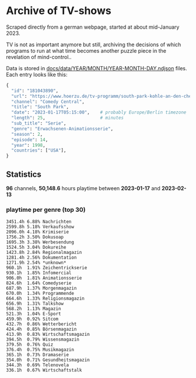 # Archive of TV-shows

Scraped directly from a german webpage, started at about mid-January 2023.

TV is not as important anymore but still, archiving the decisions of which programs to run at what time
becomes another puzzle piece in the revelation of mind-control.. 

Data is stored in [docs/data/YEAR/MONTH/YEAR-MONTH-DAY.ndjson](docs/data/) files. 
Each entry looks like this:

```python
{
  "id": "181043890", 
  "url": "https://www.hoerzu.de/tv-programm/south-park-kohle-an-den-chefkoch/bid_181043890/", 
  "channel": "Comedy Central", 
  "title": "South Park", 
  "date": "2023-01-17T05:15:00",    # probably Europe/Berlin timezone 
  "length": 25,                     # minutes 
  "sub_title": "Serie", 
  "genre": "Erwachsenen-Animationsserie", 
  "season": 2, 
  "episode": 14, 
  "year": 1998, 
  "countries": ["USA"],
}
```

## Statistics

**96** channels, **50,148.6** hours playtime between **2023-01-17** and **2023-02-13**


### playtime per genre (top 30)

    3451.4h 6.88% Nachrichten
    2599.8h 5.18% Verkaufsshow
    2096.0h 4.18% Krimiserie
    1756.2h 3.50% Dokusoap
    1695.3h 3.38% Werbesendung
    1524.5h 3.04% Dokureihe
    1423.8h 2.84% Regionalmagazin
    1281.4h 2.56% Dokumentation
    1271.9h 2.54% *unknown*
    960.1h  1.91% Zeichentrickserie
    930.1h  1.85% Infomercial
    906.0h  1.81% Animationsserie
    824.6h  1.64% Comedyserie
    687.9h  1.37% Morgenmagazin
    670.0h  1.34% Programmende
    664.6h  1.33% Religionsmagazin
    656.9h  1.31% Talkshow
    568.2h  1.13% Magazin
    521.3h  1.04% E-Sport
    459.9h  0.92% Sitcom
    432.7h  0.86% Wetterbericht
    424.4h  0.85% Börsenmagazin
    413.9h  0.83% Wirtschaftsmagazin
    394.5h  0.79% Wissensmagazin
    379.5h  0.76% Quiz
    376.4h  0.75% Musikmagazin
    365.1h  0.73% Dramaserie
    354.0h  0.71% Gesundheitsmagazin
    344.3h  0.69% Telenovela
    336.1h  0.67% Wirtschaftstalk

